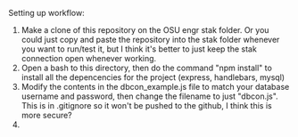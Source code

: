 Setting up workflow:
1. Make a clone of this repository on the OSU engr stak folder. Or you could just copy and paste the repository into the stak folder whenever you want to run/test it, but I think it's better to just keep the stak connection open whenever working.
2. Open a bash to this directory, then do the command "npm install" to install all the depencencies for the project (express, handlebars, mysql)
3. Modify the contents in the dbcon_example.js file to match your database username and password, then change the filename to just "dbcon.js". This is in .gitignore so it won't be pushed to the github, I think this is more secure?
4. 
